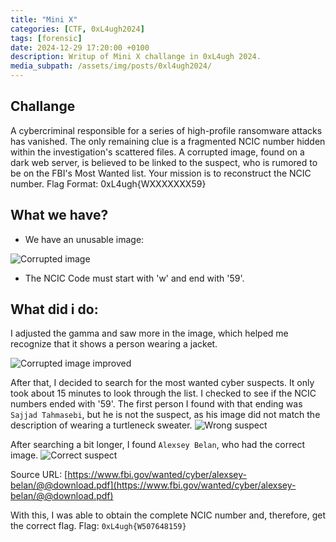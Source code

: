 ```yaml
---
title: "Mini X"
categories: [CTF, 0xL4ugh2024]
tags: [forensic]
date: 2024-12-29 17:20:00 +0100
description: Writup of Mini X challange in 0xL4ugh 2024.
media_subpath: /assets/img/posts/0xl4ugh2024/   
---
```

## Challange
A cybercriminal responsible for a series of high-profile ransomware attacks has vanished. The only remaining clue is a fragmented NCIC number hidden within the investigation's scattered files. A corrupted image, found on a dark web server, is believed to be linked to the suspect, who is rumored to be on the FBI's Most Wanted list. Your mission is to reconstruct the NCIC number. Flag Format: 0xL4ugh{WXXXXXXX59}

## What we have? 
- We have an unusable image:

![Corrupted image](0xl4ugh2024-corruptedImage.jpg)

- The NCIC Code must start with 'w' and end with '59'.

## What did i do: 
I adjusted the gamma and saw more in the image, which helped me recognize that it shows a person wearing a jacket.

![Corrupted image improved](0xl4ugh2024-corruptedImageImproved.jpg)

After that, I decided to search for the most wanted cyber suspects. It only took about 15 minutes to look through the list. I checked to see if the NCIC numbers ended with '59'. The first person I found with that ending was `Sajjad Tahmasebi`, but he is not the suspect, as his image did not match the description of wearing a turtleneck sweater.
![Wrong suspect](0xl4ugh2024-wrongSuspect.png.png)

After searching a bit longer, I found `Alexsey Belan`, who had the correct image.
![Correct suspect](0xl4ugh2024-correctSuspect.png)

Source URL: [https://www.fbi.gov/wanted/cyber/alexsey-belan/@@download.pdf](https://www.fbi.gov/wanted/cyber/alexsey-belan/@@download.pdf)

With this, I was able to obtain the complete NCIC number and, therefore, get the correct flag.
Flag: `0xL4ugh{W507648159}`
